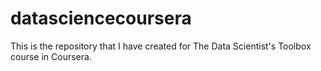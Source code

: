 # datasciencecoursera
This is the repository that I have created for The Data Scientist's Toolbox course in Coursera.
